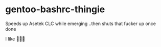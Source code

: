 # gentoo-bashrc-thingie
Speeds up Asetek CLC while emerging ..then shuts that fucker up once done

I like 🐢🐢🐢

